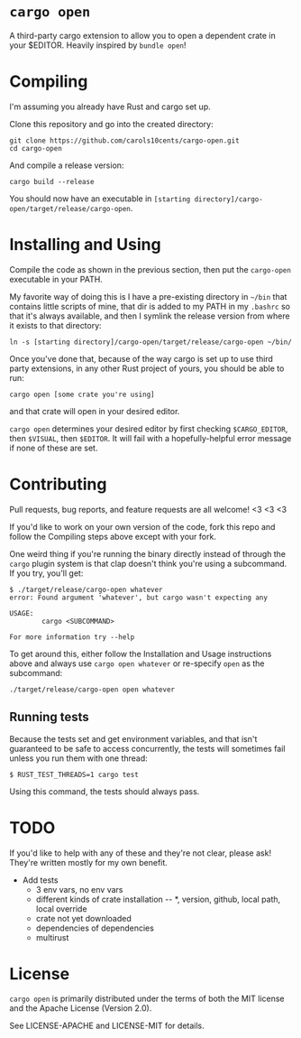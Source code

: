 # `cargo open`

A third-party cargo extension to allow you to open a dependent crate in your $EDITOR. Heavily inspired by `bundle open`!

# Compiling

I'm assuming you already have Rust and cargo set up.

Clone this repository and go into the created directory:

    git clone https://github.com/carols10cents/cargo-open.git
    cd cargo-open

And compile a release version:

    cargo build --release

You should now have an executable in `[starting directory]/cargo-open/target/release/cargo-open`.

# Installing and Using

Compile the code as shown in the previous section, then put the `cargo-open` executable in your PATH.

My favorite way of doing this is I have a pre-existing directory in `~/bin` that contains little scripts of mine, that dir is added to my PATH in my `.bashrc` so that it's always available, and then I symlink the release version from where it exists to that directory:

    ln -s [starting directory]/cargo-open/target/release/cargo-open ~/bin/

Once you've done that, because of the way cargo is set up to use third party extensions, in any other Rust project of yours, you should be able to run:

    cargo open [some crate you're using]

and that crate will open in your desired editor.

`cargo open` determines your desired editor by first checking `$CARGO_EDITOR`, then `$VISUAL`, then `$EDITOR`. It will fail with a hopefully-helpful error message if none of these are set.

# Contributing

Pull requests, bug reports, and feature requests are all welcome! <3 <3 <3

If you'd like to work on your own version of the code, fork this repo and follow the Compiling steps above except with your fork.

One weird thing if you're running the binary directly instead of through the `cargo` plugin system is that clap doesn't think you're using a subcommand. If you try, you'll get:

    $ ./target/release/cargo-open whatever
    error: Found argument 'whatever', but cargo wasn't expecting any

    USAGE:
            cargo <SUBCOMMAND>

    For more information try --help

To get around this, either follow the Installation and Usage instructions above and always use `cargo open whatever` or re-specify `open` as the subcommand:

    ./target/release/cargo-open open whatever

## Running tests

Because the tests set and get environment variables, and that isn't guaranteed to be safe to access concurrently, the tests will sometimes fail unless you run them with one thread:

    $ RUST_TEST_THREADS=1 cargo test

Using this command, the tests should always pass.

# TODO

If you'd like to help with any of these and they're not clear, please ask! They're written mostly for my own benefit.

* Add tests
  * 3 env vars, no env vars
  * different kinds of crate installation -- *, version, github, local path, local override
  * crate not yet downloaded
  * dependencies of dependencies
  * multirust

# License

`cargo open` is primarily distributed under the terms of both the MIT license and the Apache License (Version 2.0).

See LICENSE-APACHE and LICENSE-MIT for details.